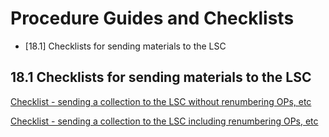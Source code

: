 # Procedure Guides and Checklists

* [18.1] Checklists for sending materials to the LSC


## 18.1 Checklists for sending materials to the LSC
[Checklist - sending a collection to the LSC without renumbering OPs, etc](https://emory.sharepoint.com/:b:/s/EUVRoseLibrary/EdH-9fWtQL5PmOhbSr6cMzsBoFPdp5KzK1Wb-DKUt8En8w?e=LmHgWz)

[Checklist - sending a collection to the LSC including renumbering OPs, etc](https://emory.sharepoint.com/:b:/s/EUVRoseLibrary/EbV0eWTh6_ROhdsl1f3n9RsBQ4br1XSOf-ENDOGENgS8pQ?e=5zBeHF)

